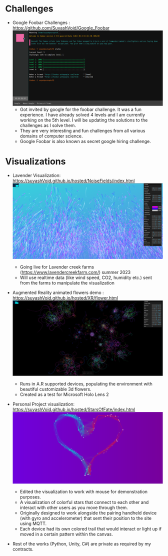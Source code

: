 # Challenges
- Google Foobar Challenges : https://github.com/SuyashVoid/Google_Foobar
![Google Foobar](home/res/images/foobarTitle.png?raw=true "Foobar") 
   - Got invited by google for the foobar challenge. It was a fun experience. I have already solved 4 levels and I am currently working on the 5th level. I will be updating the solutions to the challenges as I solve them.
   - They are very interesting and fun challenges from all various domains of computer science.
   - Google Foobar is also known as secret google hiring challenge.

# Visualizations

- Lavender Visualization: https://suyashVoid.github.io/hosted/NoiseFields/index.html 
![Lavender snapshot](home/res/images/lavender.png?raw=true "Lavender") 
   - Going live for Lavender creek farms (https://www.lavendercreekfarm.com/) summer 2023  
   - Will use realtime data (like wind speed, CO2, humidity etc.) sent from the farms to manipulate the visualization
    
- Augmented Reality animated flowers demo : https://suyashVoid.github.io/hosted/XR/flower.html  
![AR Flowers](home/res/images/ARFlowers.png?raw=true "AR Flowers") 
   - Runs in A.R supported devices, populating the environment with beautiful customizable 3d flowers.   
   - Created as a test for Microsoft Holo Lens 2     

- Personal Project visualization: https://suyashVoid.github.io/hosted/StarsOfFate/index.html  
![Stars of Fate](home/res/images/starsOfFate.png?raw=true "Stars of Fate") 
   - Edited the visualization to work with mouse for demonstration purposes.   
   - A visualization of colorful stars that connect to each other and interact with other users as you move through them.  
   - Originally designed to work alongside the pairing handheld device (with gyro and accelerometer) that sent their position to the site using MQTT.  
   - Each device had its own colored trail that would interact or light up if moved in a certain pattern within the canvas.  
   
- Rest of the works (Python, Unity, C#) are private as required by my contracts.
